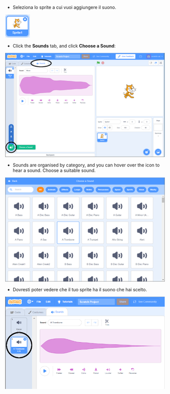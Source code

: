 + Seleziona lo sprite a cui vuoi aggiungere il suono.

![sprite](images/sprite-select.png)

+ Click the **Sounds** tab, and click **Choose a Sound**:

![sounds and choose a sound highlight](images/import-sound.png)

+ Sounds are organised by category, and you can hover over the icon to hear a sound. Choose a suitable sound.

![menu of sounds](images/choose-sound.png)

+ Dovresti poter vedere che il tuo sprite ha il suono che hai scelto.

![new sound shown against the sprite](images/sound-imported.png)